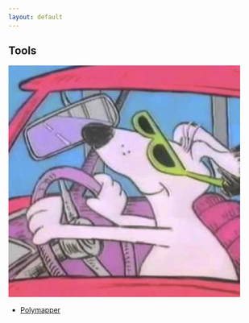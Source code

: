 ```yaml
---
layout: default
---
```


## Tools

<img class="profile-picture" src="default.jpg">

* [Polymapper](http://ryans.exposed/polymapper)
